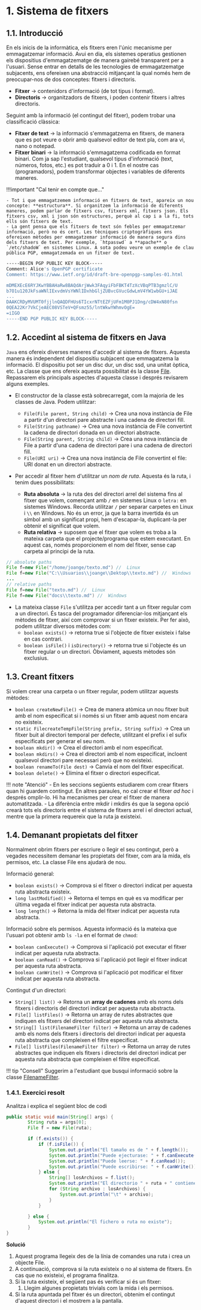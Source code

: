 # 1. Sistema de fitxers

## 1.1. Introducció

En els inicis de la informàtica, els fitxers eren l'únic mecanisme per emmagatzemar informació. Avui en dia, els sistemes operatius gestionen els dispositius d'emmagatzematge de manera gairebé transparent per a l'usuari. Sense entrar en detalls de les tecnologies de emmagatzematge subjacents, ens ofereixen una abstracció mitjançant la qual només hem de preocupar-nos de dos conceptes: fitxers i directoris.


- **Fitxer** → contenidors d'informació (de tot tipus i format).
- **Directoris** → organitzadors de fitxers, i poden contenir fitxers i altres directoris.

Seguint amb la informació (el contingut del fitxer), podem trobar una classificació clàssica:

- **Fitxer de text** → la informació s'emmagatzema en fitxers, de manera que es pot veure o obrir amb qualsevol editor de text pla, com ara vi, nano o notepad.
- **Fitxer binari** → la informació s'emmagatzema codificada en format binari. Com ja sap l'estudiant, qualsevol tipus d'informació (text, números, fotos, etc.) es pot traduir a 0 i 1. En el nostre cas (programadors), podem transformar objectes i variables de diferents maneres.

!!!important "Cal tenir en compte que..."

    - Tot i que emmagatzemem informació en fitxers de text, apareix un nou concepte: **estructura**. Si organitzem la informació de diferents maneres, podem parlar de fitxers csv, fitxers xml, fitxers json. Els fitxers csv, xml i json són estructures, perquè al cap i a la fi, tots ells són fitxers de text.
    - La gent pensa que els fitxers de text són febles per emmagatzemar informació, però no és cert. Les tècniques criptogràfiques ens ofereixen mètodes per emmagatzemar informació de manera segura dins dels fitxers de text. Per exemple, `htpasswd` a **apache** o `/etc/shadoW` en sistemes Linux. A sota podeu veure un exemple de clau pública PGP, emmagatzemada en un fitxer de text.



```bash
-----BEGIN PGP PUBLIC KEY BLOCK-----
Comment: Alice's OpenPGP certificate
Comment: https://www.ietf.org/id/draft-bre-openpgp-samples-01.html

mDMEXEcE6RYJKwYBBAHaRw8BAQdArjWwk3FAqyiFbFBKT4TzXcVBqPTB3gmzlC/U
b7O1u120JkFsaWNlIExvdmVsYWNlIDxhbGljZUBvcGVucGdwLmV4YW1wbGU+iJAE
...
DAAKCRDyMVUMT0fjjlnQAQDFHUs6TIcxrNTtEZFjUFm1M0PJ1Dng/cDW4xN80fsn
0QEA22Kr7VkCjeAEC08VSTeV+QFsmz55/lntWkwYWhmvOgE=
=iIGO
-----END PGP PUBLIC KEY BLOCK-----
```

## 1.2. Accedint al sistema de fitxers en Java

`Java` ens ofereix diverses maneres d'accedir al sistema de fitxers. Aquesta manera és independent del dispositiu subjacent que emmagatzema la informació. El dispositiu pot ser un disc dur, un disc ssd, una unitat òptica, etc. La classe que ens ofereix aquesta possibilitat és la classe [File](https://docs.oracle.com/en/java/javase/11/docs/api/java.base/java/io/File.html). Repassarem els principals aspectes d'aquesta classe i després revisarem alguns exemples.

- El constructor de la classe està sobrecarregat, com la majoria de les classes de Java. Podem utilitzar:
  
    - `File(File parent, String child)` → Crea una nova instància de File a partir d'un directori pare abstracte i una cadena de directori fill.
    - `File(String pathname)` → Crea una nova instància de File convertint la cadena de directori donada en un directori abstracte.
    - `File(String parent, String child)` → Crea una nova instància de File a partir d'una cadena de directori pare i una cadena de directori fill.
    - `File(URI uri)` → Crea una nova instància de File convertint el file: URI donat en un directori abstracte.

- Per accedir al fitxer hem d'utilitzar un _nom de ruta_. Aquesta és la ruta, i tenim dues possibilitats:
  
    - **Ruta absoluta** → la ruta des del directori arrel del sistema fins al fitxer que volem, començant amb `/` en sistemes Linux o `letra:` en sistemes Windows. Recorda utilitzar `/` per separar carpetes en Linux i `\\` en Windows. No és un error, ja que la barra invertida és un símbol amb un significat propi, hem d'escapar-la, duplicant-la per obtenir el significat que volem.
    - **Ruta relativa** → suposem que el fitxer que volem es troba a la mateixa carpeta que el projecte/programa que estem executant. En aquest cas, només proporcionem el nom del fitxer, sense cap carpeta al principi de la ruta.

```java
// absolute paths
File f=new File("/home/joange/texto.md") //  Linux
File f=new File("C:\\Usuarios\\joange\\Dektop\\texto.md") //  Windows
...
// relative paths
File f=new File("texto.md") //  Linux
File f=new File("docs\\texto.md") //  Windows
```

- La mateixa classe `File` s'utilitza per accedir tant a un fitxer regular com a un directori. És tasca del programador diferenciar-los mitjançant els mètodes de fitxer, així com comprovar si un fitxer existeix. Per fer això, podem utilitzar diversos mètodes com:
    - `boolean exists()` → retorna true si l'objecte de fitxer existeix i false en cas contrari.
    - `boolean isFile()` i `isDirectory()` → retorna true si l'objecte és un fitxer regular o un directori. Òbviament, aquests mètodes són exclusius.


## 1.3. Creant fitxers

Si volem crear una carpeta o un fitxer regular, podem utilitzar aquests mètodes:

- `boolean createNewFile()` → Crea de manera atòmica un nou fitxer buit amb el nom especificat si i només si un fitxer amb aquest nom encara no existeix.
- `static FilecreateTempFile(String prefix, String suffix)` → Crea un fitxer buit al directori temporal per defecte, utilitzant el prefix i el sufix especificats per generar el seu nom.
- `boolean mkdir()` → Crea el directori amb el nom especificat.
- `boolean mkdirs()` → Crea el directori amb el nom especificat, incloent qualsevol directori pare necessari però que no existeixi.
- `boolean renameTo(File dest)` → Canvia el nom del fitxer especificat.
- `boolean delete()` → Elimina el fitxer o directori especificat.

!!! note "Atenció"
    - En les seccions següents estudiarem com crear fitxers quan hi guardem contingut. En altres paraules, no cal crear el fitxer _ad hoc_ i després omplir-lo. Hi ha mecanismes per crear el fitxer de manera automatitzada.
    - La diferència entre mkdir i mkdirs és que la segona opció crearà tots els directoris entre el sistema de fitxers arrel i el directori actual, mentre que la primera requereix que la ruta ja existeixi.


## 1.4. Demanant propietats del fitxer

Normalment obrim fitxers per escriure o llegir el seu contingut, però a vegades necessitem demanar les propietats del fitxer, com ara la mida, els permisos, etc. La classe File ens ajudarà de nou.

Informació general:

- `boolean exists()` → Comprova si el fitxer o directori indicat per aquesta ruta abstracta existeix.
- `long lastModified()` → Retorna el temps en què es va modificar per última vegada el fitxer indicat per aquesta ruta abstracta.
- `long length()` → Retorna la mida del fitxer indicat per aquesta ruta abstracta.

Informació sobre els permisos. Aquesta informació és la mateixa que l'usuari pot obtenir amb `ls -la` en el format de `chmod`:

- `boolean canExecute()` → Comprova si l'aplicació pot executar el fitxer indicat per aquesta ruta abstracta.
- `boolean canRead()` → Comprova si l'aplicació pot llegir el fitxer indicat per aquesta ruta abstracta.
- `boolean canWrite()` → Comprova si l'aplicació pot modificar el fitxer indicat per aquesta ruta abstracta.

Contingut d'un directori:

- `String[] list()` → Retorna un **array de cadenes** amb els noms dels fitxers i directoris del directori indicat per aquesta ruta abstracta.
- `File[] listFiles()` → Retorna un array de rutes abstractes que indiquen els fitxers del directori indicat per aquesta ruta abstracta.
- `String[] list(FilenameFilter filter)` → Retorna un array de cadenes amb els noms dels fitxers i directoris del directori indicat per aquesta ruta abstracta que compleixen el filtre especificat.
- `File[] listFiles(FilenameFilter filter)` → Retorna un array de rutes abstractes que indiquen els fitxers i directoris del directori indicat per aquesta ruta abstracta que compleixen el filtre especificat.

!!! tip "Consell"
    Suggerim a l'estudiant que busqui informació sobre la classe [FilenameFilter](https://docs.oracle.com/en/java/javase/11/docs/api/java.base/java/io/FilenameFilter.html).


### 1.4.1. Exercici resolt

Analitza i explica el següent bloc de codi
```java
public static void main(String[] args) {
        String ruta = args[0];
        File f = new File(ruta);

        if (f.exists()) {
            if (f.isFile()) {
                System.out.println("El tamaño es de " + f.length());
                System.out.println("Puede ejecturase: " + f.canExecute());
                System.out.println("Puede leerse: " + f.canRead());
                System.out.println("Puede escribirse: " + f.canWrite());
            } else {
                String[] losArchivos = f.list();
                System.out.println("El directorio " + ruta + " contiene:");
                for (String archivo : losArchivos) {
                    System.out.println("\t" + archivo);
                }
            }

        } else {
            System.out.println("El fichero o ruta no existe");
        }
}
```

**Solució**

1. Aquest programa llegeix des de la línia de comandes una ruta i crea un objecte File.
2. A continuació, comprova si la ruta existeix o no al sistema de fitxers. En cas que no existeixi, el programa finalitza.
3. Si la ruta existeix, el següent pas és verificar si és un fitxer:
    1. Llegim algunes propietats trivials com la mida i els permisos.
4. Si la ruta apuntada pel fitxer és un directori, obtenim el contingut d'aquest directori i el mostrem a la pantalla.


<!-- 
Buscar y reemplaçar $\rightarrow$ per  → (simbol del sistema)
Canviar els awesomebox per !!! a l'inici, llevar els de darrere i tabular els continguts. Podem donar-li titol
-->